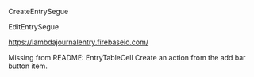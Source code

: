 CreateEntrySegue

EditEntrySegue

https://lambdajournalentry.firebaseio.com/

Missing from README:
EntryTableCell
Create an action from the add bar button item.

